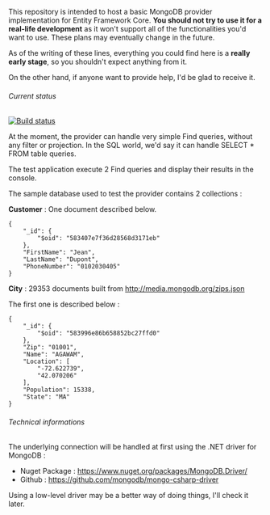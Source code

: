
This repository is intended to host a basic MongoDB provider implementation for Entity Framework Core. **You should not try to use it for a real-life development** as it won't support all of the functionalities you'd want to use. These plans may eventually change in the future.

As of the writing of these lines, everything you could find here is a **really early stage**, so you shouldn't expect anything from it. 

On the other hand, if anyone want to provide help, I'd be glad to receive it. 

###### Current status

[![Build status](https://ci.appveyor.com/api/projects/status/jrcxkt8g43j278ho?svg=true)](https://ci.appveyor.com/project/sputier/spr-entityframeworkcore-mongodb)

At the moment, the provider can handle very simple Find queries, without any filter or projection. In the SQL world, we'd say it can handle SELECT * FROM table queries. 

The test application execute 2 Find queries and display their results in the console. 

The sample database used to test the provider contains 2 collections : 

**Customer** :
One document described below.
~~~~
{
    "_id": {
        "$oid": "583407e7f36d28568d3171eb"
    },
    "FirstName": "Jean",
    "LastName": "Dupont",
    "PhoneNumber": "0102030405"
}
~~~~

**City** :
29353 documents built from http://media.mongodb.org/zips.json 

The first one is described below : 
~~~~
{
    "_id": {
        "$oid": "583996e86b658852bc27ffd0"
    },
    "Zip": "01001",
    "Name": "AGAWAM",
    "Location": [
        "-72.622739",
        "42.070206"
    ],
    "Population": 15338,
    "State": "MA"
}
~~~~


###### Technical informations

The underlying connection will be handled at first using the .NET driver for MongoDB :

* Nuget Package : https://www.nuget.org/packages/MongoDB.Driver/
* Github : https://github.com/mongodb/mongo-csharp-driver

Using a low-level driver may be a better way of doing things, I'll check it later.

